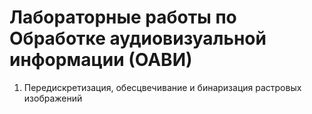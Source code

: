 # Лабораторные работы по Обработке аудиовизуальной информации (ОАВИ)

1. Передискретизация, обесцвечивание и бинаризация растровых изображений
